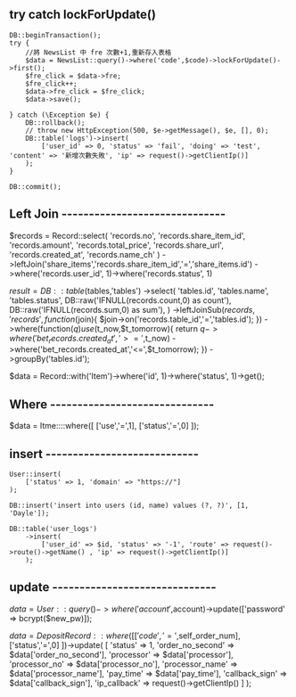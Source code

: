 ## try catch  lockForUpdate() 
```
DB::beginTransaction();
try {
	//將 NewsList 中 fre 次數+1,重新存入表格
	$data = NewsList::query()->where('code',$code)->lockForUpdate()->first();
	$fre_click = $data->fre;
	$fre_click++;
	$data->fre_click = $fre_click;
	$data->save();   
	
} catch (\Exception $e) {
	DB::rollback();
	// throw new HttpException(500, $e->getMessage(), $e, [], 0);
	DB::table('logs')->insert(
		['user_id' => 0, 'status' => 'fail', 'doing' => 'test', 'content' => '新增次數失敗', 'ip' => request()->getClientIp()]
	);
}

DB::commit();
```

## Left Join  ------------------------------

$records = Record::select(
            'records.no',
            'records.share_item_id',
            'records.amount',
            'records.total_price',
            'records.share_url',
            'records.created_at',
            'records.name_ch'
        )
        ->leftJoin('share_items','records.share_item_id','=','share_items.id')
        ->where('records.user_id', 1)->where('records.status', 1)
		

$result = DB::table($tables,'tables')
            ->select(
                'tables.id',
                'tables.name',
                'tables.status',
                DB::raw('IFNULL(records.count,0) as count'),
                DB::raw('IFNULL(records.sum,0) as sum'),
            )
            ->leftJoinSub($records,'records',function($join){
                $join->on('records.table_id','=','tables.id');
            })
            ->where(function($q) use ($t_now,$t_tomorrow){
                return $q->where('bet_records.created_at','>=',$t_now)
                         ->where('bet_records.created_at','<=',$t_tomorrow);
            })
            ->groupBy('tables.id');


$data = Record::with('Item')->where('id', 1)->where('status', 1)->get();

## Where ------------------------------

$data = Itme::::where([
            ['use','=',1],
            ['status','=',0]
        ]);


## insert ----------------------------
```
User::insert(
	['status' => 1, 'domain' => "https://"]
);

DB::insert('insert into users (id, name) values (?, ?)', [1, 'Dayle']);

DB::table('user_logs')
    ->insert(
        ['user_id' => $id, 'status' => '-1', 'route' => request()->route()->getName() , 'ip' => request()->getClientIp()]
    );

```


##  update ------------------------------
		
$data = User::query()->where('account',$account)->update(['password' => bcrypt($new_pw)]);	


$data = DepositRecord::where([
            ['code','=',$self_order_num],
            ['status','=',0]
        ])->update(
            [
                'status' => 1,
                'order_no_second' => $data['order_no_second'],
                'processor' => $data['processor'],
                'processor_no' => $data['processor_no'],
                'processor_name' => $data['processor_name'],
                'pay_time' => $data['pay_time'],
                'callback_sign' => $data['callback_sign'],
                'ip_callback' => request()->getClientIp()
            ]
        );	
		
		
		
		
		
		
		
		
		
		
		
		
		
		
		
		